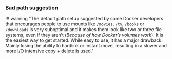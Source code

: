 <!-- markdownlint-disable MD041-->
### Bad path suggestion

!!! warning "The default path setup suggested by some Docker developers that encourages people to use mounts like `/movies`, `/tv`, `/books` or `/downloads` is very suboptimal and it makes them look like two or three file systems, even if they aren’t (_Because of how Docker’s volumes work_). It is the easiest way to get started. While easy to use, it has a major drawback. Mainly losing the ability to hardlink or instant move, resulting in a slower and more I/O intensive copy + delete is used."
<!-- markdownlint-enable MD041-->
